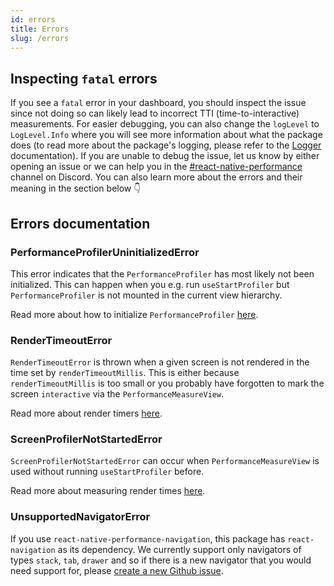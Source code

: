 ```yaml
---
id: errors
title: Errors
slug: /errors
---
```


## Inspecting `fatal` errors

If you see a `fatal` error in your dashboard, you should inspect the issue since not doing so can likely lead to incorrect TTI (time-to-interactive) measurements. For easier debugging, you can also change the `logLevel` to `LogLevel.Info` where you will see more information about what the package does (to read more about the package's logging, please refer to the [Logger](fundamentals/debugging#logger) documentation). If you are unable to debug the issue, let us know by either opening an issue or we can help you in the [#react-native-performance](https://discord.com/channels/928252803867107358/928253059375726622) channel on Discord. You can also learn more about the errors and their meaning in the section below 👇

## Errors documentation

### PerformanceProfilerUninitializedError

This error indicates that the `PerformanceProfiler` has most likely not been initialized. This can happen when you e.g. run `useStartProfiler` but `PerformanceProfiler` is not mounted in the current view hierarchy.

Read more about how to initialize `PerformanceProfiler` [here](fundamentals/getting-started#ts-initialization).

### RenderTimeoutError

`RenderTimeoutError` is thrown when a given screen is not rendered in the time set by `renderTimeoutMillis`. This is either because `renderTimeoutMillis` is too small or you probably have forgotten to mark the screen `interactive` via the `PerformanceMeasureView`.

Read more about render timers [here](fundamentals/render-watchdog-timers).

### ScreenProfilerNotStartedError

`ScreenProfilerNotStartedError` can occur when `PerformanceMeasureView` is used without running `useStartProfiler` before.

Read more about measuring render times [here](fundamentals/measuring-render-times).

### UnsupportedNavigatorError

If you use `react-native-performance-navigation`, this package has `react-navigation` as its dependency. We currently support only navigators of types `stack`, `tab`, `drawer` and so if there is a new navigator that you would need support for, please [create a new Github issue](https://github.com/Shopify/react-native-performance/issues/new).
